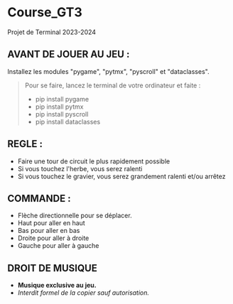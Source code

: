 # Course_GT3
Projet de Terminal 2023-2024

## AVANT DE JOUER AU JEU :
  Installez les modules "pygame", "pytmx", "pyscroll" et "dataclasses". 
> Pour se faire, lancez le terminal de votre ordinateur et faite : 
> - pip install pygame
> - pip install pytmx
> - pip install pyscroll
> - pip install dataclasses

## REGLE :
- Faire une tour de circuit le plus rapidement possible
- Si vous touchez l'herbe, vous serez ralenti
- Si vous touchez le gravier, vous serez grandement ralenti et/ou arrêtez

## COMMANDE :
- Flèche directionnelle pour se déplacer. 
- Haut pour aller en haut
- Bas pour aller en bas
- Droite pour aller à droite
- Gauche pour aller à gauche

## DROIT DE MUSIQUE
- **Musique exclusive au jeu.**
- *Interdit formel de la copier sauf autorisation.*
